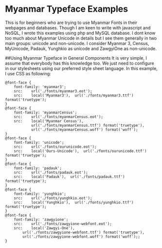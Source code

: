 # Myanmar Typeface Examples

This is for beginners who are trying to use Myanmar Fonts in their webpages and databases.
Though I am keen to write with javascript and NoSQL, I wrote this examples using php and MySQL database.
I dont know too much about Myanmar Unicode in details but I see them generally in two main groups: unicode and non-unicode.
I consider Myanmar 3, Census, MyUnicode, Padauk, Yunghkio as unicode and ZawgyiOne as non-unicode.


##Using Myanmar Typeface in General Components
It is very simple, I assume that everybody has this knowledge too.
We just need to configure in our stylesheets using our preferred style sheet language.
In this example, I use CSS as following:

```
@font-face {
	font-family: 'myanmar3';
	src: 	url('./fonts/myanmar3.eot');
	src: 	local('Myanmar3'),  url('./fonts/myanmar3.ttf') format('truetype');
}
@font-face {
	font-family: 'myanmarCensus';
	src: 	url('./fonts/myanmarCensus.eot');
	src: 	local('Myanmar Census'),
			url('./fonts/myanmarCensus.ttf') format('truetype'),
			url('./fonts/myanmarCensus.woff') format('woff');
}
@font-face {
	font-family: 'unicode';
	src: 	url('./fonts/ourunicode.eot');
	src: 	local('Ours-Unicode'),  url('./fonts/ourunicode.ttf') format('truetype');
}
@font-face {
	font-family: 'padauk';
	src: 	url('./fonts/padauk.eot');
	src: 	local('Padauk'),  url('./fonts/padauk.ttf') format('truetype');
}
@font-face {
	font-family: 'yunghkio';
	src: 	url('./fonts/yunghkio.eot');
	src: 	local('Yunghkio'),  url('./fonts/yunghkio.ttf') format('truetype');
}
@font-face {
	font-family: 'zawgyione';
	src: 	url('./fonts/zawgyione-webfont.eot');
	src: 	local('Zawgyi-One'),
        url('./fonts/zawgyione-webfont.ttf') format('truetype'),
        url('./fonts/zawgyione-webfont.woff') format('woff');;
}
```
